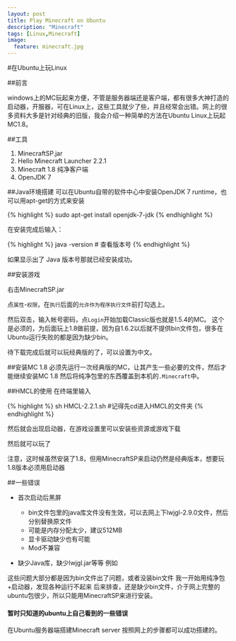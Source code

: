 ```yaml
---
layout: post
title: Play Minecraft on Ubuntu 
description: "Minecraft"
tags: [Linux,Minecraft]
image:
  feature: minecraft.jpg
---
```


#在Ubuntu上玩Linux

##前言

windows上的MC玩起来方便，不管是服务器端还是客户端，都有很多大神打造的启动器，开服器，可在Linux上，这些工具就少了些，并且经常会出错。网上的很多资料大多是针对经典的旧版，我会介绍一种简单的方法在Ubuntu Linux上玩起MC1.8。

##工具
1. MinecraftSP.jar
2. Hello Minecraft Launcher 2.2.1
3. Minecraft 1.8 纯净客户端
4. OpenJDK 7

##Java环境搭建
可以在Ubuntu自带的软件中心中安装OpenJDK 7 runtime，也可以用apt-get的方式来安装

{% highlight %}
sudo apt-get install openjdk-7-jdk
{% endhighlight %}

在安装完成后输入：

{% highlight %}
java -version # 查看版本号
{% endhighlight %}

如果显示出了 Java 版本号那就已经安装成功。

##安装游戏

右击MinecraftSP.jar

点`属性`-`权限`，在`执行`后面的`允许作为程序执行文件`前打勾选上。

然后双击，输入帐号密码，点`Login`开始加载Classic版也就是1.5.4的MC。
这个是必须的，为后面玩上1.8做前提，因为自1.6.2以后就不提供bin文件包，很多在Ubuntu运行失败的都是因为缺少bin。

待下载完成后就可以玩经典版的了，可以设置为中文。

##安装MC 1.8
必须先运行一次经典版的MC，让其产生一些必要的文件，然后才能继续安装MC 1.8
然后将纯净包里的东西覆盖到本机的`.Minecraft`中。

##HMCL的使用
在终端里输入

{% highlight %}
sh HMCL-2.2.1.sh #记得先cd进入HMCL的文件夹
{% endhighlight %}

然后就会出现启动器，在游戏设置里可以安装些资源或游戏下载

然后就可以玩了

注意，这时候虽然安装了1.8，但用MinecraftSP来启动仍然是经典版本，想要玩1.8版本必须用启动器

##一些错误
* 首次启动后黑屏
	
	* bin文件包里的java库文件没有生效，可以去网上下lwjgl-2.9.0文件，然后分别替换原文件
	* 可能是内存分配太少，建议512MB
	* 显卡驱动缺少也有可能
	* Mod不兼容

* 缺少Java库，缺少lwjgl.jar等等
例如


这些问题大部分都是因为bin文件出了问题，或者没装bin文件
我一开始用纯净包+启动器，发现各种运行不起来
后来排查，还是缺少bin文件，介于网上完整的ubuntu包很少，所以只能用MinecraftSP来进行安装。

#### 暂时只知道的ubuntu上自己看到的一些错误

在Ubuntu服务器端搭建Minecraft server 按照网上的步骤都可以成功搭建的。
